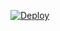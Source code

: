 
[![Deploy](https://www.herokucdn.com/deploy/button.png)](https://dashboard.heroku.com/new?template=https://github.com/haha496744/test)


